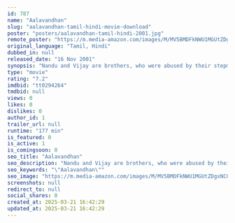 ```yaml
---
id: 787
name: "Aalavandhan"
slug: "aalavandhan-tamil-hindi-movie-download"
poster: "posters/aalavandhan-tamil-hindi-2001.jpg"
remote_poster: "https://m.media-amazon.com/images/M/MV5BMDFkNWU1MGUtZDgxNC00MzlmLTk5ZWItYzA0MmUyZGU1NjRhXkEyXkFqcGdeQXVyODEzOTQwNTY@._V1_SX300.jpg"
original_language: "Tamil, Hindi"
dubbed_in: null
released_date: "16 Nov 2001"
synopsis: "Nandu and Vijay are brothers, who were abused by their stepmother during their younger days. Nandhu, who is mentally ill, decides to kill Vijay's fiancee as he visualizes her as his stepmother."
type: "movie"
rating: "7.2"
imdbid: "tt0294264"
tmdbid: null
views: 0
likes: 0
dislikes: 0
author_id: 1
trailer_url: null
runtime: "177 min"
is_featured: 0
is_active: 1
is_comingsoon: 0
seo_title: "Aalavandhan"
seo_description: "Nandu and Vijay are brothers, who were abused by their stepmother during their younger days. Nandhu, who is mentally ill, decides to kill Vijay's fiancee as he visualizes her as his stepmother."
seo_keywords: "\"Aalavandhan\""
seo_image: "https://m.media-amazon.com/images/M/MV5BMDFkNWU1MGUtZDgxNC00MzlmLTk5ZWItYzA0MmUyZGU1NjRhXkEyXkFqcGdeQXVyODEzOTQwNTY@._V1_SX300.jpg"
screenshots: null
redirect_to: null
social_shares: 0
created_at: 2025-03-21 16:42:29
updated_at: 2025-03-21 16:42:29
---
```


